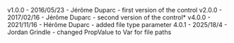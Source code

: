 v1.0.0 - 2016/05/23 - Jérôme Duparc - first version of the control
v2.0.0 - 2017/02/16 - Jérôme Duparc - second version of the control*
v4.0.0 - 2021/11/16 - Hérôme Duparc - added file type parameter
4.0.1 - 2025/18/4 - Jordan Grindle - changed PropValue to Var for file paths